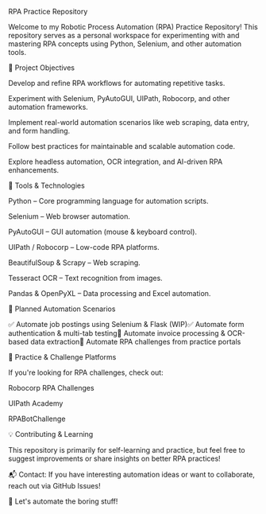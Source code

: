 RPA Practice Repository

Welcome to my Robotic Process Automation (RPA) Practice Repository! This repository serves as a personal workspace for experimenting with and mastering RPA concepts using Python, Selenium, and other automation tools.

🚀 Project Objectives

Develop and refine RPA workflows for automating repetitive tasks.

Experiment with Selenium, PyAutoGUI, UIPath, Robocorp, and other automation frameworks.

Implement real-world automation scenarios like web scraping, data entry, and form handling.

Follow best practices for maintainable and scalable automation code.

Explore headless automation, OCR integration, and AI-driven RPA enhancements.

📌 Tools & Technologies

Python – Core programming language for automation scripts.

Selenium – Web browser automation.

PyAutoGUI – GUI automation (mouse & keyboard control).

UIPath / Robocorp – Low-code RPA platforms.

BeautifulSoup & Scrapy – Web scraping.

Tesseract OCR – Text recognition from images.

Pandas & OpenPyXL – Data processing and Excel automation.


📝 Planned Automation Scenarios

✅ Automate job postings using Selenium & Flask (WIP)✅ Automate form authentication & multi-tab testing🔲 Automate invoice processing & OCR-based data extraction🔲 Automate RPA challenges from practice portals

🎯 Practice & Challenge Platforms

If you're looking for RPA challenges, check out:

Robocorp RPA Challenges

UIPath Academy

RPABotChallenge

💡 Contributing & Learning

This repository is primarily for self-learning and practice, but feel free to suggest improvements or share insights on better RPA practices!

📬 Contact: If you have interesting automation ideas or want to collaborate, reach out via GitHub Issues!

🚀 Let's automate the boring stuff!
